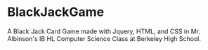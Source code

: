 # BlackJackGame
A Black Jack Card Game made with Jquery, HTML, and CSS in Mr. Albinson's IB HL Computer Science Class at Berkeley High School.
